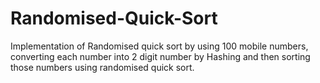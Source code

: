 # Randomised-Quick-Sort
Implementation of Randomised quick sort by using 100 mobile numbers, converting each number into 2 digit number by Hashing and then sorting those numbers using randomised quick sort.
